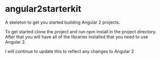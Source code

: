 # angular2starterkit
A skeleton to get you started building Angular 2 projects.

To get started clone the project and run npm install in the project directory. After that you will have all of the libraries installed
that you need to use Angular 2.

I will continue to update this to reflect any changes to Angular 2
